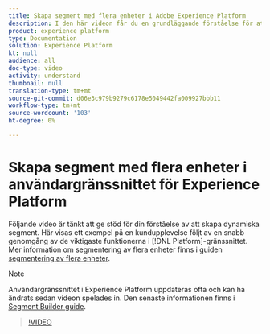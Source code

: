 ```yaml
---
title: Skapa segment med flera enheter i Adobe Experience Platform
description: I den här videon får du en grundläggande förståelse för att skapa ett flerenhetssegment med hjälp av plattformsgränssnittet.
product: experience platform
type: Documentation
solution: Experience Platform
kt: null
audience: all
doc-type: video
activity: understand
thumbnail: null
translation-type: tm+mt
source-git-commit: d06e3c979b9279c6178e5049442fa009927bbb11
workflow-type: tm+mt
source-wordcount: '103'
ht-degree: 0%

---
```



# Skapa segment med flera enheter i användargränssnittet för Experience Platform

Följande video är tänkt att ge stöd för din förståelse av att skapa dynamiska segment. Här visas ett exempel på en kundupplevelse följt av en snabb genomgång av de viktigaste funktionerna i [!DNL Platform]-gränssnittet. Mer information om segmentering av flera enheter finns i guiden [segmentering av flera enheter](../multi-entity-segmentation.md).

>[!NOTE]
>
>Användargränssnittet i Experience Platform uppdateras ofta och kan ha ändrats sedan videon spelades in. Den senaste informationen finns i [Segment Builder guide](../ui/segment-builder.md).

>[!VIDEO](https://video.tv.adobe.com/v/32179?quality=12&learn=on)
